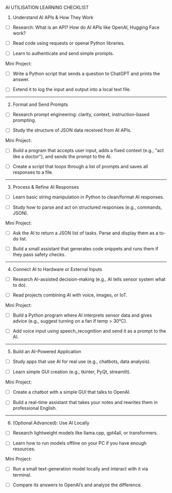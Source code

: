 AI UTILISATION LEARNING CHECKLIST

1. Understand AI APIs & How They Work



- [ ] Research: What is an API? How do AI APIs like OpenAI, Hugging Face work?

- [ ] Read code using requests or openai Python libraries.

- [ ] Learn to authenticate and send simple prompts.

Mini Project:

- [ ] Write a Python script that sends a question to ChatGPT and prints the answer.

- [ ] Extend it to log the input and output into a local text file.


---

2. Format and Send Prompts



- [ ] Research prompt engineering: clarity, context, instruction-based prompting.

- [ ] Study the structure of JSON data received from AI APIs.

Mini Project:

- [ ] Build a program that accepts user input, adds a fixed context (e.g., "act like a doctor"), and sends the prompt to the AI.

- [ ] Create a script that loops through a list of prompts and saves all responses to a file.


---

3. Process & Refine AI Responses



- [ ] Learn basic string manipulation in Python to clean/format AI responses.

- [ ] Study how to parse and act on structured responses (e.g., commands, JSON).

Mini Project:

- [ ] Ask the AI to return a JSON list of tasks. Parse and display them as a to-do list.

- [ ] Build a small assistant that generates code snippets and runs them if they pass safety checks.


---

4. Connect AI to Hardware or External Inputs



- [ ] Research AI-assisted decision-making (e.g., AI tells sensor system what to do).

- [ ] Read projects combining AI with voice, images, or IoT.

Mini Project:

- [ ] Build a Python program where AI interprets sensor data and gives advice (e.g., suggest turning on a fan if temp > 30°C).

- [ ] Add voice input using speech_recognition and send it as a prompt to the AI.


---

5. Build an AI-Powered Application



- [ ] Study apps that use AI for real use (e.g., chatbots, data analysis).

- [ ] Learn simple GUI creation (e.g., tkinter, PyQt, streamlit).

Mini Project:

- [ ] Create a chatbot with a simple GUI that talks to OpenAI.

- [ ] Build a real-time assistant that takes your notes and rewrites them in professional English.


---

6. (Optional Advanced): Use AI Locally



- [ ] Research lightweight models like llama.cpp, gpt4all, or transformers.

- [ ] Learn how to run models offline on your PC if you have enough resources.

Mini Project:

- [ ] Run a small text-generation model locally and interact with it via terminal.

- [ ] Compare its answers to OpenAI’s and analyze the difference.

